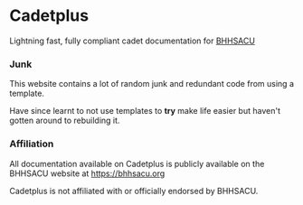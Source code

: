 # Cadetplus

Lightning fast, fully compliant cadet documentation for [BHHSACU](https://bhhsacu.org)

### Junk

This website contains a lot of random junk and redundant code from using a template.

Have since learnt to not use templates to **try** make life easier but haven't gotten around to rebuilding it.

### Affiliation

All documentation available on Cadetplus is publicly available on the BHHSACU website at https://bhhsacu.org

Cadetplus is not affiliated with or officially endorsed by BHHSACU.
